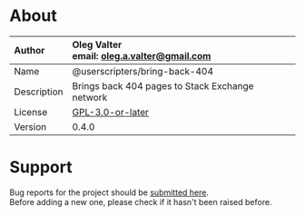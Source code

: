 
# About

| Author       | Oleg Valter<br>email: [oleg.a.valter@gmail.com](mailto:oleg.a.valter@gmail.com) |
| :----------- | :----------------------- |
| Name         | @userscripters/bring-back-404    |
| Description  | Brings back 404 pages to Stack Exchange network           |
| License      | [GPL-3.0-or-later](https://spdx.org/licenses/GPL-3.0-or-later)                 |
| Version      | 0.4.0               |

# Support

Bug reports for the project should be [submitted here](https://github.com/userscripters/bring-back-404/issues).
<br>Before adding a new one, please check if it hasn't been raised before.
  